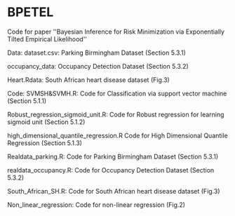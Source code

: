 # BPETEL
Code for paper ''Bayesian Inference for Risk Minimization via Exponentially Tilted Empirical Likelihood''

Data: 
dataset.csv: Parking Birmingham Dataset (Section 5.3.1)

occupancy_data: Occupancy Detection Dataset (Section 5.3.2)

Heart.Rdata: South African heart disease dataset (Fig.3)

Code:
SVMSH&SVMH.R:  Code for Classification via support vector machine (Section 5.1.1)

Robust_regression_sigmoid_unit.R: Code for Robust regression for learning sigmoid unit (Section 5.1.2)

high_dimensional_quantile_regression.R Code for High Dimensional Quantile Regression (Section 5.1.3)

Realdata_parking.R:  Code for Parking Birmingham Dataset (Section 5.3.1)

realdata_occupancy.R:  Code for Occupancy Detection Dataset (Section 5.3.2)

South_African_SH.R: Code for South African heart disease dataset (Fig.3)

Non_linear_regression: Code for non-linear regression (Fig.2)
